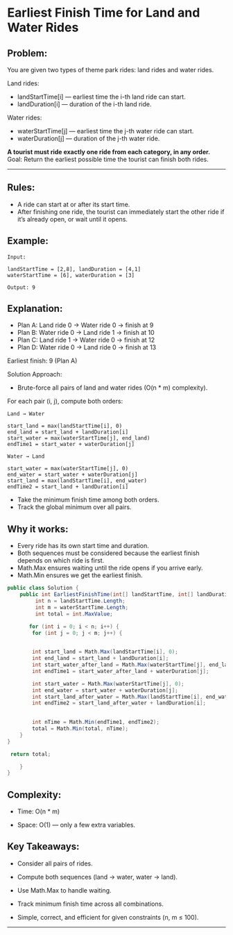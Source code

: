 # Earliest Finish Time for Land and Water Rides

## Problem:

 You are given two types of theme park rides: land rides and water rides.

Land rides:

- landStartTime[i] — earliest time the i-th land ride can start.
- landDuration[i] — duration of the i-th land ride.

Water rides:

- waterStartTime[j] — earliest time the j-th water ride can start.
- waterDuration[j] — duration of the j-th water ride.

**A tourist must ride exactly one ride from each category, in any order.**
Goal: Return the earliest possible time the tourist can finish both rides.

---

## Rules:

- A ride can start at or after its start time.
- After finishing one ride, the tourist can immediately start the other ride if it’s already open, or wait until it opens.

## Example:

```
Input:

landStartTime = [2,8], landDuration = [4,1]
waterStartTime = [6], waterDuration = [3]

Output: 9
```

## Explanation:

- Plan A: Land ride 0 → Water ride 0 → finish at 9
- Plan B: Water ride 0 → Land ride 1 → finish at 10
- Plan C: Land ride 1 → Water ride 0 → finish at 12
- Plan D: Water ride 0 → Land ride 0 → finish at 13

Earliest finish: 9 (Plan A)

Solution Approach:

- Brute-force all pairs of land and water rides (O(n * m) complexity).

For each pair (i, j), compute both orders:

```
Land → Water

start_land = max(landStartTime[i], 0)
end_land = start_land + landDuration[i]
start_water = max(waterStartTime[j], end_land)
endTime1 = start_water + waterDuration[j]
```

```
Water → Land

start_water = max(waterStartTime[j], 0)
end_water = start_water + waterDuration[j]
start_land = max(landStartTime[i], end_water)
endTime2 = start_land + landDuration[i]
```

- Take the minimum finish time among both orders.
- Track the global minimum over all pairs.

## Why it works:

- Every ride has its own start time and duration.
- Both sequences must be considered because the earliest finish depends on which ride is first.
- Math.Max ensures waiting until the ride opens if you arrive early.
- Math.Min ensures we get the earliest finish.


```csharp
public class Solution {
    public int EarliestFinishTime(int[] landStartTime, int[] landDuration, int[] waterStartTime, int[] waterDuration) {
         int n = landStartTime.Length;
         int m = waterStartTime.Length;
         int total = int.MaxValue;

       for (int i = 0; i < n; i++) {
        for (int j = 0; j < m; j++) {
      

        int start_land = Math.Max(landStartTime[i], 0);
        int end_land = start_land + landDuration[i];
        int start_water_after_land = Math.Max(waterStartTime[j], end_land);
        int endTime1 = start_water_after_land + waterDuration[j];

        int start_water = Math.Max(waterStartTime[j], 0);
        int end_water = start_water + waterDuration[j];
        int start_land_after_water = Math.Max(landStartTime[i], end_water);
        int endTime2 = start_land_after_water + landDuration[i];

      
        int nTime = Math.Min(endTime1, endTime2);
        total = Math.Min(total, nTime);
    }
}

 return total;

    }
}
```


## Complexity:

- Time: O(n * m)

- Space: O(1) — only a few extra variables.

## Key Takeaways:

- Consider all pairs of rides.

- Compute both sequences (land → water, water → land).
- Use Math.Max to handle waiting.
- Track minimum finish time across all combinations.
- Simple, correct, and efficient for given constraints (n, m ≤ 100).




---

